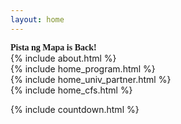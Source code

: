 ```yaml
---
layout: home
---
```

<section class="py-2 container-fluid" id="header">
<div class="display-2 pb-2 pt-1 text-center" style="font-family: Bantayog"><strong class="color-primary-4">Pista ng Mapa is Back!</strong></div>
<div class="container display-4 text-center pb-2" id="demo"></div>
</section>

<section class="py-4 container-fluid" id="about">
    {% include about.html %}
</section>

<section class="py-4 container-fluid bg-color-accent-2" id="program">
    {% include home_program.html %}
</section>

<!-- <section class="py-4 container-fluid bg-color-accent-2" id="cfp">
    {% include home_cfp.html %}
</section> -->

<!-- <section class="py-4 container-fluid bg-color-accent-2" id="registration">
    {% include home_reg.html %}
</section> -->


<!-- <section class="py-4 container-fluid bg-color-accent-2" id="volunteers">
    {% include home_cfv.html %}
</section>
 -->

<section class="py-4 container-fluid" id="univ-partner">
    {% include home_univ_partner.html %}
</section>

<section class="py-4 container-fluid" id="sponsors">
    {% include home_cfs.html %}
</section>


{% include countdown.html %}